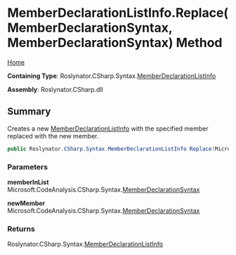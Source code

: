 # MemberDeclarationListInfo\.Replace\(MemberDeclarationSyntax, MemberDeclarationSyntax\) Method

[Home](../../../../../README.md)

**Containing Type**: Roslynator\.CSharp\.Syntax\.[MemberDeclarationListInfo](../README.md)

**Assembly**: Roslynator\.CSharp\.dll

## Summary

Creates a new [MemberDeclarationListInfo](../README.md) with the specified member replaced with the new member\.

```csharp
public Roslynator.CSharp.Syntax.MemberDeclarationListInfo Replace(Microsoft.CodeAnalysis.CSharp.Syntax.MemberDeclarationSyntax memberInList, Microsoft.CodeAnalysis.CSharp.Syntax.MemberDeclarationSyntax newMember)
```

### Parameters

**memberInList** &emsp; Microsoft\.CodeAnalysis\.CSharp\.Syntax\.[MemberDeclarationSyntax](https://docs.microsoft.com/en-us/dotnet/api/microsoft.codeanalysis.csharp.syntax.memberdeclarationsyntax)

**newMember** &emsp; Microsoft\.CodeAnalysis\.CSharp\.Syntax\.[MemberDeclarationSyntax](https://docs.microsoft.com/en-us/dotnet/api/microsoft.codeanalysis.csharp.syntax.memberdeclarationsyntax)

### Returns

Roslynator\.CSharp\.Syntax\.[MemberDeclarationListInfo](../README.md)

